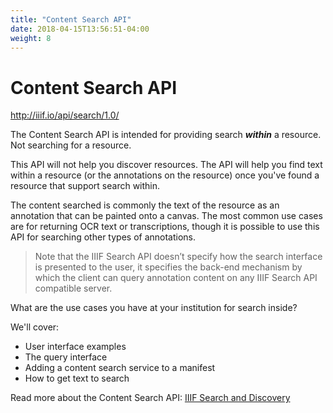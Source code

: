 ```yaml
---
title: "Content Search API"
date: 2018-04-15T13:56:51-04:00
weight: 8
---
```


# Content Search API

http://iiif.io/api/search/1.0/

The Content Search API is intended for providing search _**within**_ a resource. Not searching for a resource.

This API will not help you discover resources. The API will help you find text within a resource (or the annotations on the resource) once you've found a resource that support search within.

The content searched is commonly the text of the resource as an annotation that can be painted onto a canvas. The most common use cases are for returning OCR text or transcriptions, though it is possible to use this API for searching other types of annotations.

> Note that the IIIF Search API doesn’t specify how the search interface is presented to the user, it specifies the back-end mechanism by which the client can query annotation content on any IIIF Search API compatible server.

What are the use cases you have at your institution for search inside?

We'll cover:
- User interface examples
- The query interface
- Adding a content search service to a manifest
- How to get text to search

<!-- #backlog:440 write a bit about different levels of discovery. First discover the resource; then discover within the resource -->

<!-- #todo:190 write a bit about the level at which "within" works. what do you call a resource? Is it a single bound book? A multivolume work? -->

Read more about the Content Search API:
[IIIF Search and Discovery](http://resources.digirati.com/iiif/an-introduction-to-iiif/search.html)
